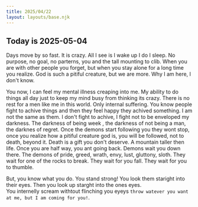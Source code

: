 ```yaml
---
title: 2025/04/22
layout: layouts/base.njk
---
```

## Today is 2025-05-04

Days move by so fast. It is crazy. All I see is I wake up I do I sleep. No purpose, no goal, no parterns, you and the tall mounting to clib.
When you are with other people you forget, but when you stay alone for a long time you realize.
God is such a pitiful creature, but we are more.
Why I am here, I don't know. 

You now, I can feel my mental illness creaping into me. My ability to do things all day just to keep my mind busy from thinking its crazy.
There is no rest for a men like me in this world. Only internal suffering. You know people fight to achive things and then they feel happy
they achived something. I am not the same as them. I don't fight to achive, I fight not to be enveloped my darkness. The darkness of being week
, the darkness of not being a man, the darknes of regret. Once the demons start following you they wont stop, once you realize how a pitiful 
creature god is, you will be followed, not to death, beyond it. Death is a gift you don't deserve.
A mountain taller then life. Once you are half way, you ant going back. Demons wait you down there. The demons of pride, greed, wrath, envy, lust,
gluttony, sloth. They wait for one of the rocks to break. They wait for you fall. They wait for you to thumble.

But, you know what you do. You stand strong! You look them staright into their eyes. Then you look up starght into the ones eyes.  
You internelly scream withtout flinching you eyeys `throw watever you want at me, but I am coming for you!`.

